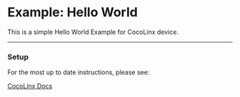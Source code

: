 # Example: Hello World

This is a simple Hello World Example for CocoLinx device.

-----
### Setup
For the most up to date instructions, please see:

[CocoLinx Docs]()


